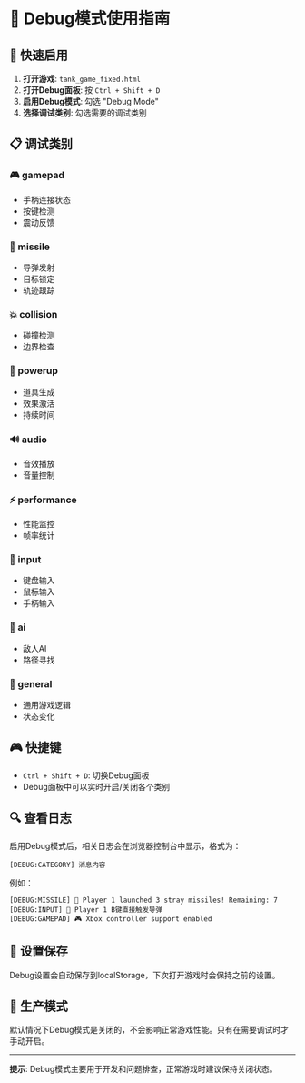 # 🔧 Debug模式使用指南

## 🚀 快速启用

1. **打开游戏**: `tank_game_fixed.html`
2. **打开Debug面板**: 按 `Ctrl + Shift + D`
3. **启用Debug模式**: 勾选 "Debug Mode"
4. **选择调试类别**: 勾选需要的调试类别

## 📋 调试类别

### 🎮 gamepad
- 手柄连接状态
- 按键检测
- 震动反馈

### 🚀 missile  
- 导弹发射
- 目标锁定
- 轨迹跟踪

### 💥 collision
- 碰撞检测
- 边界检查

### 🎁 powerup
- 道具生成
- 效果激活
- 持续时间

### 🔊 audio
- 音效播放
- 音量控制

### ⚡ performance
- 性能监控
- 帧率统计

### 🎯 input
- 键盘输入
- 鼠标输入
- 手柄输入

### 🤖 ai
- 敌人AI
- 路径寻找

### 📝 general
- 通用游戏逻辑
- 状态变化

## 🎮 快捷键

- `Ctrl + Shift + D`: 切换Debug面板
- Debug面板中可以实时开启/关闭各个类别

## 🔍 查看日志

启用Debug模式后，相关日志会在浏览器控制台中显示，格式为：
```
[DEBUG:CATEGORY] 消息内容
```

例如：
```
[DEBUG:MISSILE] 🚀 Player 1 launched 3 stray missiles! Remaining: 7
[DEBUG:INPUT] 🚀 Player 1 B键直接触发导弹
[DEBUG:GAMEPAD] 🎮 Xbox controller support enabled
```

## 💾 设置保存

Debug设置会自动保存到localStorage，下次打开游戏时会保持之前的设置。

## 🚫 生产模式

默认情况下Debug模式是关闭的，不会影响正常游戏性能。只有在需要调试时才手动开启。

---

**提示**: Debug模式主要用于开发和问题排查，正常游戏时建议保持关闭状态。
